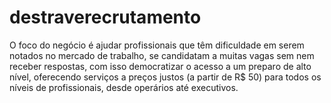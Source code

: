 # destraverecrutamento
O foco do negócio é ajudar profissionais que têm dificuldade em serem notados no mercado de trabalho, se candidatam a muitas vagas sem nem receber respostas, com isso democratizar o acesso a um preparo de alto nível, oferecendo serviços a preços justos (a partir de R$ 50) para todos os níveis de profissionais, desde operários até executivos.
